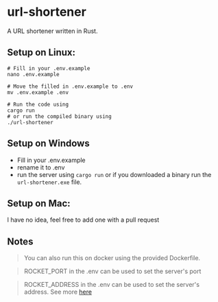 # url-shortener

A URL shortener written in Rust.

## Setup on Linux:
```
# Fill in your .env.example
nano .env.example

# Move the filled in .env.example to .env
mv .env.example .env

# Run the code using
cargo run
# or run the compiled binary using
./url-shortener
```


## Setup on Windows
- Fill in your .env.example
- rename it to .env
- run the server using `cargo run` or if you downloaded a binary run the `url-shortener.exe` file.


## Setup on Mac:
I have no idea, feel free to add one with a pull request

## Notes
> You can also run this on docker using the provided Dockerfile.


> ROCKET_PORT in the .env can be used to set the server's port


> ROCKET_ADDRESS in the .env can be used to set the server's address.
> See more [here](https://docs.rs/rocket/0.4.10/rocket/config/)